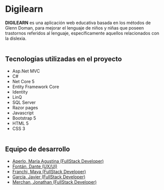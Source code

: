 # Digilearn

**DIGILEARN** es una aplicación web educativa basada en los métodos de Glenn Doman, para mejorar el lenguaje de niños y niñas que poseen trastornos referidos al lenguaje, específicamente aquellos relacionados con la dislexia.
<br/>
<br/>

## Tecnologías utilizadas en el proyecto
<ul>
  <li> Asp.Net MVC </li>
  <li> C# </li>
  <li> Net Core 5 </li>
  <li> Entity Framework Core </li>
  <li> Identity</li>
  <li> LinQ </li>
  <li> SQL Server </li>
  <li> Razor pages </li>
  <li> Javascript </li>
  <li> Bootstrap 5 </li>
  <li> HTML 5 </li>
  <li> CSS 3 </li>
  <br/>
</ul>


## Equipo de desarrollo

- [Aperlo, María Agustina (FullStack Developer)](https://github.com/magustinaperlo)
- [Fontán, Dante (UX/UI)](https://github.com/maurif)
- [Franchi, Maya (FullStack Developer)](https://github.com/mFranchi92)
- [García, Javier (FullStack Developer)](https://github.com/RedFoxArg)
- [Merchan, Jonathan (FullStack Developer)](https://github.com/JonathanMerchan)
